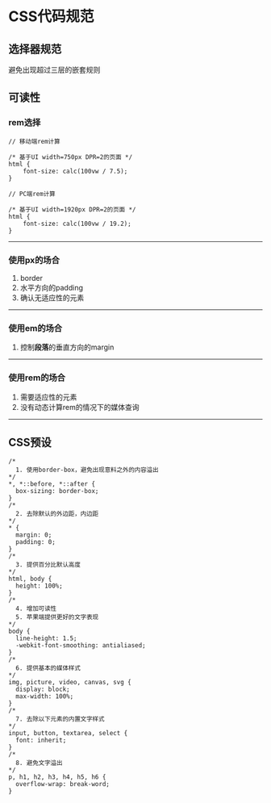 # CSS代码规范

## 选择器规范 

避免出现超过三层的嵌套规则

## 可读性

### rem选择

```
// 移动端rem计算

/* 基于UI width=750px DPR=2的页面 */
html {
    font-size: calc(100vw / 7.5);
}
```

```
// PC端rem计算

/* 基于UI width=1920px DPR=2的页面 */
html {
    font-size: calc(100vw / 19.2);
}
```

---

### 使用px的场合

1. border
2. 水平方向的padding
3. 确认无适应性的元素
---

### 使用em的场合

1. 控制**段落**的垂直方向的margin
---

### 使用rem的场合

1.  需要适应性的元素
2.  没有动态计算rem的情况下的媒体查询

---

## CSS预设

```
/*
  1. 使用border-box，避免出现意料之外的内容溢出
*/
*, *::before, *::after {
  box-sizing: border-box;
}
/*
  2. 去除默认的外边距，内边距
*/
* {
  margin: 0;
  padding: 0;
}
/*
  3. 提供百分比默认高度
*/
html, body {
  height: 100%;
}
/*
  4. 增加可读性
  5. 苹果端提供更好的文字表现
*/
body {
  line-height: 1.5;
  -webkit-font-smoothing: antialiased;
}
/*
  6. 提供基本的媒体样式
*/
img, picture, video, canvas, svg {
  display: block;
  max-width: 100%;
}
/*
  7. 去除以下元素的内置文字样式
*/
input, button, textarea, select {
  font: inherit;
}
/*
  8. 避免文字溢出
*/
p, h1, h2, h3, h4, h5, h6 {
  overflow-wrap: break-word;
}
```